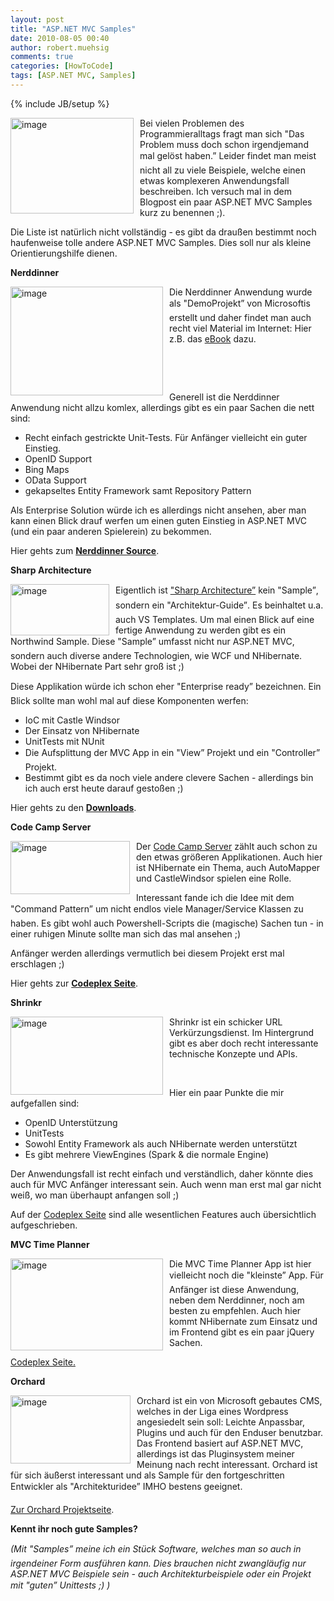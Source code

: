 ```yaml
---
layout: post
title: "ASP.NET MVC Samples"
date: 2010-08-05 00:40
author: robert.muehsig
comments: true
categories: [HowToCode]
tags: [ASP.NET MVC, Samples]
---
```

{% include JB/setup %}
<p><a href="{{BASE_PATH}}/assets/wp-images/image1022.png"><img style="border-bottom: 0px; border-left: 0px; margin: 0px 10px 0px 0px; display: inline; border-top: 0px; border-right: 0px" title="image" border="0" alt="image" align="left" src="{{BASE_PATH}}/assets/wp-images/image_thumb206.png" width="197" height="153" /></a>Bei vielen Problemen des Programmieralltags fragt man sich "Das Problem muss doch schon irgendjemand mal gelöst haben.” Leider findet man meist nicht all zu viele Beispiele, welche einen etwas komplexeren Anwendungsfall beschreiben. Ich versuch mal in dem Blogpost ein paar ASP.NET MVC Samples kurz zu benennen ;).</p> <!--more-->  <p>Die Liste ist natürlich nicht vollständig - es gibt da draußen bestimmt noch haufenweise tolle andere ASP.NET MVC Samples. Dies soll nur als kleine Orientierungshilfe dienen.</p>  <p><strong>Nerddinner</strong></p>  <p><a href="{{BASE_PATH}}/assets/wp-images/image1023.png"><img style="border-bottom: 0px; border-left: 0px; margin: 0px 10px 0px 0px; display: inline; border-top: 0px; border-right: 0px" title="image" border="0" alt="image" align="left" src="{{BASE_PATH}}/assets/wp-images/image_thumb207.png" width="244" height="174" /></a> </p>  <p></p>  <p></p>  <p>Die Nerddinner Anwendung wurde als "DemoProjekt” von Microsoftis erstellt und daher findet man auch recht viel Material im Internet: Hier z.B. das <a href="{{BASE_PATH}}/2009/03/11/kostenloses-aspnet-mvc-tutorial-kapitel-sample-application-nerddinner/">eBook</a> dazu.</p>  <p>&#160;</p>  <p>&#160;</p>  <p>Generell ist die Nerddinner Anwendung nicht allzu komlex, allerdings gibt es ein paar Sachen die nett sind:</p>  <ul>   <li>Recht einfach gestrickte Unit-Tests. Für Anfänger vielleicht ein guter Einstieg.</li>    <li>OpenID Support</li>    <li>Bing Maps </li>    <li>OData Support</li>    <li>gekapseltes Entity Framework samt Repository Pattern</li> </ul>  <p>Als Enterprise Solution würde ich es allerdings nicht ansehen, aber man kann einen Blick drauf werfen um einen guten Einstieg in ASP.NET MVC (und ein paar anderen Spielerein) zu bekommen.</p>  <p>Hier gehts zum <strong><a href="http://nerddinner.codeplex.com">Nerddinner Source</a></strong>.</p>  <p><strong>Sharp Architecture</strong></p>  <p><a href="{{BASE_PATH}}/assets/wp-images/image1024.png"><img style="border-bottom: 0px; border-left: 0px; margin: 0px 10px 0px 0px; display: inline; border-top: 0px; border-right: 0px" title="image" border="0" alt="image" align="left" src="{{BASE_PATH}}/assets/wp-images/image_thumb208.png" width="158" height="82" /></a> </p>  <p>Eigentlich ist <a href="http://www.sharparchitecture.net/">"Sharp Architecture”</a> kein "Sample”, sondern ein "Architektur-Guide”. Es beinhaltet u.a. auch VS Templates. Um mal einen Blick auf eine fertige Anwendung zu werden gibt es ein Northwind Sample. Diese "Sample” umfasst nicht nur ASP.NET MVC, sondern auch diverse andere Technologien, wie WCF und NHibernate. Wobei der NHibernate Part sehr groß ist ;)</p>  <p>Diese Applikation würde ich schon eher "Enterprise ready” bezeichnen. Ein Blick sollte man wohl mal auf diese Komponenten werfen:</p>  <ul>   <li>IoC mit Castle Windsor</li>    <li>Der Einsatz von NHibernate</li>    <li>UnitTests mit NUnit</li>    <li>Die Aufsplittung der MVC App in ein "View” Projekt und ein "Controller” Projekt.</li>    <li>Bestimmt gibt es da noch viele andere clevere Sachen - allerdings bin ich auch erst heute darauf gestoßen ;)</li> </ul>  <p>Hier gehts zu den <a href="http://github.com/codai/Sharp-Architecture/downloads"><strong>Downloads</strong></a>.</p>  <p><strong>Code Camp Server</strong></p>  <p><a href="{{BASE_PATH}}/assets/wp-images/image1025.png"><img style="border-bottom: 0px; border-left: 0px; margin: 0px 10px 0px 0px; display: inline; border-top: 0px; border-right: 0px" title="image" border="0" alt="image" align="left" src="{{BASE_PATH}}/assets/wp-images/image_thumb209.png" width="191" height="85" /></a> </p>  <p>Der <a href="http://codecampserver.codeplex.com/">Code Camp Server</a> zählt auch schon zu den etwas größeren Applikationen. Auch hier ist NHibernate ein Thema, auch AutoMapper und CastleWindsor spielen eine Rolle.</p>  <p>Interessant fande ich die Idee mit dem "Command Pattern” um nicht endlos viele Manager/Service Klassen zu haben. Es gibt wohl auch Powershell-Scripts die (magische) Sachen tun - in einer ruhigen Minute sollte man sich das mal ansehen ;)</p>  <p>Anfänger werden allerdings vermutlich bei diesem Projekt erst mal erschlagen ;)</p>  <p>Hier gehts zur <a href="http://codecampserver.codeplex.com/"><strong>Codeplex Seite</strong></a>.</p>  <p><strong>Shrinkr</strong></p>  <p><a href="{{BASE_PATH}}/assets/wp-images/image1026.png"><img style="border-bottom: 0px; border-left: 0px; margin: 0px 10px 0px 0px; display: inline; border-top: 0px; border-right: 0px" title="image" border="0" alt="image" align="left" src="{{BASE_PATH}}/assets/wp-images/image_thumb210.png" width="244" height="125" /></a> </p>  <p>Shrinkr ist ein schicker URL Verkürzungsdienst. Im Hintergrund gibt es aber doch recht interessante technische Konzepte und APIs.</p>  <p>&#160;</p>  <p>Hier ein paar Punkte die mir aufgefallen sind:</p>  <ul>   <li>OpenID Unterstützung</li>    <li>UnitTests </li>    <li>Sowohl Entity Framework als auch NHibernate werden unterstützt</li>    <li>Es gibt mehrere ViewEngines (Spark &amp; die normale Engine)</li> </ul>  <p>Der Anwendungsfall ist recht einfach und verständlich, daher könnte dies auch für MVC Anfänger interessant sein. Auch wenn man erst mal gar nicht weiß, wo man überhaupt anfangen soll ;)</p>  <p>Auf der <a href="http://shrinkr.codeplex.com/">Codeplex Seite</a> sind alle wesentlichen Features auch übersichtlich aufgeschrieben.</p>  <p><strong>MVC Time Planner</strong></p>  <p><a href="{{BASE_PATH}}/assets/wp-images/image1027.png"><img style="border-bottom: 0px; border-left: 0px; margin: 0px 10px 0px 0px; display: inline; border-top: 0px; border-right: 0px" title="image" border="0" alt="image" align="left" src="{{BASE_PATH}}/assets/wp-images/image_thumb211.png" width="244" height="147" /></a> </p>  <p>Die MVC Time Planner App ist hier vielleicht noch die "kleinste” App. Für Anfänger ist diese Anwendung, neben dem Nerddinner, noch am besten zu empfehlen. Auch hier kommt NHibernate zum Einsatz und im Frontend gibt es ein paar jQuery Sachen.</p>  <p><a href="http://mvctimeplanner.codeplex.com/">Codeplex Seite.</a></p>  <p><strong>Orchard</strong></p>  <p><a href="{{BASE_PATH}}/assets/wp-images/image1028.png"><img style="border-bottom: 0px; border-left: 0px; margin: 0px 10px 0px 0px; display: inline; border-top: 0px; border-right: 0px" title="image" border="0" alt="image" align="left" src="{{BASE_PATH}}/assets/wp-images/image_thumb212.png" width="192" height="109" /></a> </p>  <p>Orchard ist ein von Microsoft gebautes CMS, welches in der Liga eines Wordpress angesiedelt sein soll: Leichte Anpassbar, Plugins und auch für den Enduser benutzbar. Das Frontend basiert auf ASP.NET MVC, allerdings ist das Pluginsystem meiner Meinung nach recht interessant. Orchard ist für sich äußerst interessant und als Sample für den fortgeschritten Entwickler als "Architekturidee” IMHO bestens geeignet. </p>  <p><a href="http://www.orchardproject.net/">Zur Orchard Projektseite</a>.</p>  <p><strong>Kennt ihr noch gute Samples?</strong></p>  <p><em>(Mit "Samples” meine ich ein Stück Software, welches man so auch in irgendeiner Form ausführen kann. Dies brauchen nicht zwangläufig nur ASP.NET MVC Beispiele sein - auch Architekturbeispiele oder ein Projekt mit "guten” Unittests ;) )</em></p>
